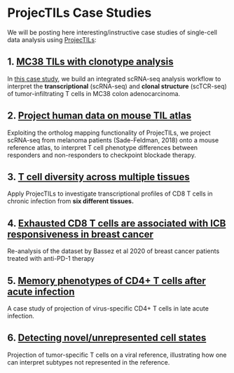 # ProjecTILs Case Studies

We will be posting here interesting/instructive case studies of single-cell data analysis using [ProjecTILs](https://github.com/carmonalab/ProjecTILs):

## 1. [MC38 TILs with clonotype analysis](https://carmonalab.github.io/ProjecTILs_CaseStudies/Xiong19_TCR.html)

In [this case study](https://carmonalab.github.io/ProjecTILs_CaseStudies/Xiong19_TCR.html), we build an integrated scRNA-seq analysis workflow to interpret the **transcriptional** (scRNA-seq) and **clonal structure** (scTCR-seq) of tumor-infiltrating T cells in MC38 colon adenocarcinoma.

## 2. [Project human data on mouse TIL atlas](https://carmonalab.github.io/ProjecTILs_CaseStudies/SadeFeldman_ortho.html)

Exploiting the ortholog mapping functionality of ProjecTILs, we project scRNA-seq from melanoma patients (Sade-Feldman, 2018) onto a mouse reference atlas, to interpret T cell phenotype differences between responders and non-responders to checkpoint blockade therapy.

## 3. [T cell diversity across multiple tissues](https://carmonalab.github.io/ProjecTILs_CaseStudies/Sandu_LCMV.html)

Apply ProjecTILs to investigate transcriptional profiles of CD8 T cells in chronic infection from **six different tissues.**


## 4. [Exhausted CD8 T cells are associated with ICB responsiveness in breast cancer](https://carmonalab.github.io/ProjecTILs_CaseStudies/Bassez_BC.html)

Re-analysis of the dataset by Bassez et al 2020 of breast cancer patients treated with anti-PD-1 therapy

## 5. [Memory phenotypes of CD4+ T cells after acute infection](https://carmonalab.github.io/ProjecTILs_CaseStudies/Kunzli.html)

A case study of projection of virus-specific CD4+ T cells in late acute infection.


## 6. [Detecting novel/unrepresented cell states](https://carmonalab.github.io/ProjecTILs_CaseStudies/novelstate.html)

Projection of tumor-specific T cells on a viral reference, illustrating how one can interpret subtypes not represented in the reference.
